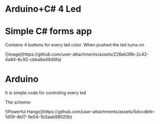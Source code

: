 # Arduino+C# 4 Led

<h1>Simple C# forms app</h1>
<p>Contains 4 buttons for every led color. When pushed the led turns on</p>
![image](https://github.com/user-attachments/assets/226eb39b-2c42-4a84-8c92-cbba6e4846fa)

<h1>Arduino</h1>
<p>It is simple code for controling every led</p>
<p>The scheme:</p>
![Powerful Hango](https://github.com/user-attachments/assets/5dccdbfe-1d59-4b17-9e54-1b3aab98020b)
